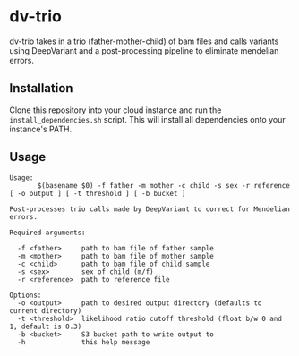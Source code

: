 # dv-trio

dv-trio takes in a trio (father-mother-child) of bam files and calls variants using DeepVariant and a post-processing pipeline to eliminate mendelian errors.

## Installation
Clone this repository into your cloud instance and run the `install_dependencies.sh` script. This will install all dependencies onto your instance's PATH.

## Usage
```
Usage:
       $(basename $0) -f father -m mother -c child -s sex -r reference [ -o output ] [ -t threshold ] [ -b bucket ]

Post-processes trio calls made by DeepVariant to correct for Mendelian errors.

Required arguments:

  -f <father>     path to bam file of father sample
  -m <mother>     path to bam file of mother sample
  -c <child>      path to bam file of child sample
  -s <sex>        sex of child (m/f)
  -r <reference>  path to reference file

Options:
  -o <output>     path to desired output directory (defaults to current directory)
  -t <threshold>  likelihood ratio cutoff threshold (float b/w 0 and 1, default is 0.3)
  -b <bucket>     S3 bucket path to write output to
  -h              this help message
```
